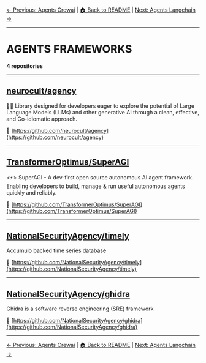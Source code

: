 [← Previous: Agents Crewai](agents-crewai.txt) | [🏠 Back to README](../README.md) | [Next: Agents Langchain →](agents-langchain.txt)

---

# AGENTS FRAMEWORKS

**4 repositories**

---

## [neurocult/agency](https://github.com/neurocult/agency)

🕵️‍♂️ Library designed for developers eager to explore the potential of Large Language Models (LLMs) and other generative AI through a clean, effective, and Go-idiomatic approach.

🔗 [https://github.com/neurocult/agency](https://github.com/neurocult/agency)

---

## [TransformerOptimus/SuperAGI](https://github.com/TransformerOptimus/SuperAGI)

<⚡️> SuperAGI - A dev-first open source autonomous AI agent framework. Enabling developers to build, manage & run useful autonomous agents quickly and reliably.

🔗 [https://github.com/TransformerOptimus/SuperAGI](https://github.com/TransformerOptimus/SuperAGI)

---

## [NationalSecurityAgency/timely](https://github.com/NationalSecurityAgency/timely)

Accumulo backed time series database

🔗 [https://github.com/NationalSecurityAgency/timely](https://github.com/NationalSecurityAgency/timely)

---

## [NationalSecurityAgency/ghidra](https://github.com/NationalSecurityAgency/ghidra)

Ghidra is a software reverse engineering (SRE) framework

🔗 [https://github.com/NationalSecurityAgency/ghidra](https://github.com/NationalSecurityAgency/ghidra)

---


[← Previous: Agents Crewai](agents-crewai.txt) | [🏠 Back to README](../README.md) | [Next: Agents Langchain →](agents-langchain.txt)
